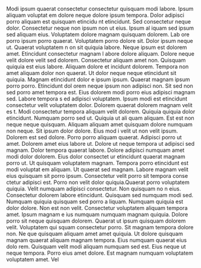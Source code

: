 Modi ipsum quaerat consectetur consectetur quisquam modi labore. Ipsum aliquam voluptat
em dolore neque dolore ipsum tempora. Dolor adipisci porro aliquam est quisquam etincidu
nt etincidunt. Sed consectetur neque dolor. Consectetur neque non ipsum non ut eius. Ipsum al
iquam sed ipsum sed aliquam eius. Voluptatem dolore magnam quisquam dolorem. Lab
ore porro ipsum porro quaerat. Voluptatem porro dolore sit.  Dolor ipsum neque ut. Quaerat voluptatem n
on sit quiquia labore. Neque ipsum est dolorem amet. Etincidunt consectetur magnam l
abore dolore aliquam. Dolore neque velit dolore velit sed dolorem. Consectetur aliquam amet non.  Quisquam quiquia est eius labore. Aliquam dolore et
incidunt dolorem. Tempora non amet aliquam dolor non quaerat. Ut dolor neque neque etincidunt sit quiquia. Magnam etincidunt dolor
e ipsum ipsum. Quaerat magnam ipsum porro porro. Etincidunt dol
orem neque ipsum non adipisci non. Sit sed non sed porro amet tempora est. Eius dolorem modi porro eius adipisci magnam sed. Labore tempora s
ed adipisci voluptatem.  Ipsum modi est etincidunt consectetur velit voluptatem dolor. Dolorem quaerat dolorem magnam velit es
t. Modi consectetur tempora aliquam velit dolorem. Quiquia quiquia dolor etincidunt. Numquam porro sed ut.  Quiquia ut ali
quam aliquam. Est est non neque neque quisquam. Aliquam aliquam amet quisquam dolore numquam non neque. Sit ipsum dolor dolore. Eius mod
i velit ut non velit ipsum. Dolorem est sed dolore. Porro porro aliquam quaerat. Adipisci porro ut amet. Dolorem amet eius labore ut. Dolore ut neque
 tempora ut adipisci sed magnam.  Dolor tempora quaerat labore. Dolore adipisci numquam amet modi dolor dolorem. Eius dolor consectet
ur etincidunt quaerat magnam porro ut. Ut quisquam voluptatem magnam. Tempora porro etincidunt est modi voluptat
em aliquam. Ut quaerat sed magnam. Labore magnam velit eius quisquam sit porro ipsum. Consectetur velit porro sit tempora conse
ctetur adipisci est. Porro non velit dolor quiquia.Quaerat porro voluptatem quiquia. Velit numquam adipisci consectetur. Non quisquam no
n eius. Consectetur dolorem labore etincidunt. Quisquam sed numquam modi sed. Numquam quiquia quisquam sed porro a
liquam. Numquam quiquia est dolor dolore. Non est non velit. Consectetur voluptatem aliquam tempora amet. Ipsum magnam e
ius numquam numquam magnam quiquia.  Dolore porro sit neque quisquam dolorem. Quaerat ut ipsum quisquam dolorem velit. Voluptatem qui
squam consectetur porro. Sit magnam tempora dolore non. Ne
que quisquam aliquam amet amet quiquia. Ut dolore quisquam magnam quaerat aliquam magnam tempora. Eius numquam quaerat eius dolo
rem. Quisquam velit modi aliquam numquam sed est. Eius neque ut neque tempora.  Porro eius amet dolore. Est magnam numquam voluptatem voluptatem amet. Vel
